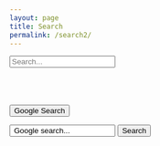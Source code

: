 ```yaml
---
layout: page
title: Search
permalink: /search2/
---
```

<div id="search-container">
<input type="text" id="search-input" placeholder="Search...">
<ul id="results-container"></ul>
</div>

<script src="{{'/assets/js/search.js' | prepend: site.baseurl}}"></script>

<script>
SimpleJekyllSearch({
  searchInput: document.getElementById('search-input'),
  resultsContainer: document.getElementById('results-container'),
  json: '{{ site.url }}/search.json'
})
</script>
<br><br><br>
<button class="btn btn-block btn-success waves-effect waves-light" style="cursor: auto;">Google Search</button>
<form class="form-inline" method="get" action="https://www.google.com/search" target="google_window">
<input class="form-control mr-sm-2" type="text" name="q" size="20" maxlength="255" value=" Google search..." onfocus="if(this.value==' Google search...')this.value=''" onblur="if(this.value=='')this.value=' Google search...'"/>
<button class="btn btn-success mr-sm-2" type="submit" name="sa" value="Search">Search</button>
<input type="hidden" name="sitesearch" value="{{ site.url }}" checked="checked">
</form>


